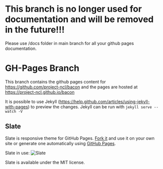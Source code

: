 # This branch is no longer used for documentation and will be removed in the future!!! 
Please use /docs folder in main branch for all your github pages documentation.


# GH-Pages Branch

This branch contains the github pages content for https://github.com/project-ncl/bacon and the pages are hosted at https://project-ncl.github.io/bacon

It is possible to use Jekyll (https://help.github.com/articles/using-jekyll-with-pages) to preview the changes. Jekyll can be run with `jekyll serve --watch -V`


## Slate
Slate is responsive theme for GitHub Pages. [Fork it](https://github.com/jsncostello/slate/fork_select) and use it on your own site or generate one automatically using [GitHub Pages](http://pages.github.com).

Slate in use:
![Slate](https://f.cloud.github.com/assets/416727/1730110/c72a2f96-62d3-11e3-9d6f-efc53e24aeb2.png)

Slate is available under the MIT license.

